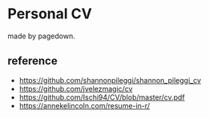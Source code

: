 # Personal CV

made by pagedown.

## reference
- https://github.com/shannonpileggi/shannon_pileggi_cv
- https://github.com/jvelezmagic/cv
- https://github.com/Ischi94/CV/blob/master/cv.pdf
- https://annekelincoln.com/resume-in-r/
